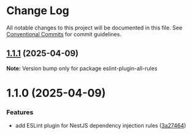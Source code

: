 # Change Log

All notable changes to this project will be documented in this file.
See [Conventional Commits](https://conventionalcommits.org) for commit guidelines.

## [1.1.1](https://github.com/Lomtiqkqkq/eslint-custom-plugins/compare/eslint-plugin-all-rules@1.1.0...eslint-plugin-all-rules@1.1.1) (2025-04-09)

**Note:** Version bump only for package eslint-plugin-all-rules





# 1.1.0 (2025-04-09)


### Features

* add ESLint plugin for NestJS dependency injection rules ([3a27464](https://github.com/Lomtiqkqkq/eslint-custom-plugins/commit/3a2746479349a6cfed903690cc5f0829e133ad29))
